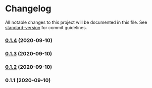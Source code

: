 # Changelog

All notable changes to this project will be documented in this file. See [standard-version](https://github.com/conventional-changelog/standard-version) for commit guidelines.

### [0.1.4](https://github.com/brunohpaiva/osu-parser/compare/v0.1.3...v0.1.4) (2020-09-10)

### [0.1.3](https://github.com/brunohpaiva/osu-parser/compare/v0.1.2...v0.1.3) (2020-09-10)

### [0.1.2](https://github.com/brunohpaiva/osu-parser/compare/v0.1.1...v0.1.2) (2020-09-10)

### 0.1.1 (2020-09-10)
